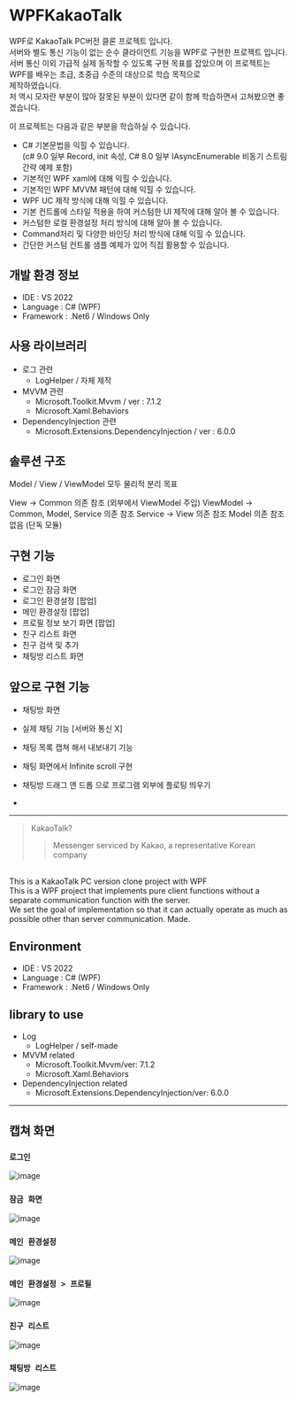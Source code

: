 # WPFKakaoTalk

WPF로 KakaoTalk PC버전 클론 프로젝트 입니다. <br/>
서버와 별도 통신 기능이 없는 순수 클라이언트 기능을 WPF로 구현한 프로젝트 입니다. <br/>
서버 통신 이외 가급적 실제 동작할 수 있도록 구현 목표를 잡았으며 이 프로젝트는 WPF를 배우는 초급, 초중급 수준의 대상으로 학습 목적으로 <br/>
제작하였습니다. <br/>
저 역시 모자란 부분이 많아 잘못된 부분이 있다면 같이 함께 학습하면서 고쳐봤으면 좋겠습니다.

이 프로젝트는 다음과 같은 부분을 학습하실 수 있습니다.<br/>
- C# 기본문법을 익힐 수 있습니다.<br/>
(c# 9.0 일부 Record,  init 속성, C# 8.0 일부 IAsyncEnumerable 비동기 스트림 간략 예제 포함)
- 기본적인 WPF xaml에 대해 익힐 수 있습니다.
- 기본적인 WPF MVVM 패턴에 대해 익힐 수 있습니다.
- WPF UC 제작 방식에 대해 익힐 수 있습니다.
- 기본 컨트롤에 스타일 적용을 하여 커스텀한 UI 제작에 대해 알아 볼 수 있습니다.
- 커스텀한 로컬 환경설정 처리 방식에 대해 알아 볼 수 있습니다.
- Command처리 및 다양한 바인딩 처리 방식에 대해 익힐 수 있습니다.
- 간단한 커스텀 컨트롤 샘플 예제가 있어 직접 활용할 수 있습니다.

개발 환경 정보
-

- IDE : VS 2022
- Language : C# (WPF)
- Framework : .Net6 / Windows Only

사용 라이브러리
-

- 로그 관련
  - LogHelper / 자체 제작
- MVVM 관련
  - Microsoft.Toolkit.Mvvm / ver : 7.1.2
  - Microsoft.Xaml.Behaviors
- DependencyInjection 관련
  - Microsoft.Extensions.DependencyInjection / ver : 6.0.0


솔루션 구조
-

Model / View / ViewModel 모두 물리적 분리 목표


View -> Common 의존 참조 (외부에서 ViewModel 주입)
ViewModel -> Common, Model, Service 의존 참조
Service -> View 의존 참조
Model 의존 참조 없음 (단독 모듈)

구현 기능
-

- 로그인 화면
- 로그인 잠금 화면
- 로그인 환경설정 [팝업]
- 메인 환경설정 [팝업]
- 프로필 정보 보기 화면 [팝업]
- 친구 리스트 화면
- 친구 검색 및 추가
- 채팅방 리스트 화면

앞으로 구현 기능
-

- 채팅방 화면
- 실제 채팅 기능 [서버와 통신 X]
- 채팅 목록 캡쳐 해서 내보내기 기능
- 채팅 화면에서 Infinite scroll 구현
- 채팅방 드래그 앤 드롭 으로 프로그램 외부에 플로팅 띄우기

-

***

> KakaoTalk?
>> Messenger serviced by Kakao, a representative Korean company

<br/>
This is a KakaoTalk PC version clone project with WPF<br/>
This is a WPF project that implements pure client functions without a separate communication function with the server.<br/>
We set the goal of implementation so that it can actually operate as much as possible other than server communication.
Made.

Environment
-

- IDE : VS 2022
- Language : C# (WPF)
- Framework : .Net6 / Windows Only

library to use
-

- Log
  - LogHelper / self-made
- MVVM related
  - Microsoft.Toolkit.Mvvm/ver: 7.1.2
  - Microsoft.Xaml.Behaviors
- DependencyInjection related
  - Microsoft.Extensions.DependencyInjection/ver: 6.0.0

***

캡쳐 화면
-

### `로그인`
![image](https://user-images.githubusercontent.com/13028129/168229017-63e40d38-4b87-45bc-b040-fea457932bef.png)<br/>


### `잠금 화면`
![image](https://user-images.githubusercontent.com/13028129/168453264-f05b781f-b9ce-49da-a4ea-0f9fca887631.png)<br/>


### `메인 환경설정`
![image](https://user-images.githubusercontent.com/13028129/168229251-a6136f83-1388-40b7-bc8b-fbb3b5be3c78.png)<br/>


### `메인 환경설정 > 프로필`
![image](https://user-images.githubusercontent.com/13028129/168229303-30a339a1-49ee-4ef6-8dba-d1d532ad23fb.png)<br/>


### `친구 리스트`
![image](https://user-images.githubusercontent.com/13028129/168229352-954a75b4-0eff-474c-af10-b4c50658307c.png)<br/>


### `채팅방 리스트`
![image](https://user-images.githubusercontent.com/13028129/168229381-1d8329de-3c4d-4b34-8d6d-8bd8a270695c.png)<br/>
